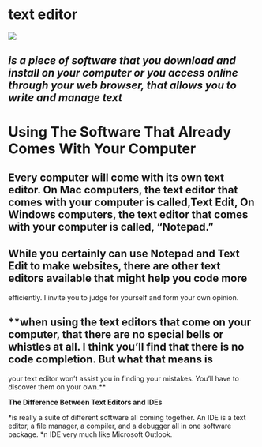 # text editor

![](http://www.geistinteractive.com/wp-content/uploads/2018/06/EditorFacebook.png)

## *is a piece of software that you download and install on your computer or you access online through your web browser, that allows you to write and manage text*

# **Using The Software That Already Comes With Your Computer**

## Every computer will come with its own text editor. On Mac computers, the text editor that comes with your computer is called,Text Edit, On Windows computers, the text editor that comes with your computer is called, “Notepad.”

## While you certainly can use Notepad and Text Edit to make websites, there are other text editors available that might help you code more
efficiently. I invite you to judge for yourself and form your own opinion.

##  **when using the text editors that come on your computer, that there are no special bells or whistles at all. I think you’ll find that there is no code completion. But what that means is
your text editor won’t assist you in finding your mistakes. You’ll have to discover them on your own.**

**The Difference Between Text Editors and IDEs**

*is really a suite of
different software all coming together. An IDE is a text editor, a file
manager, a compiler, and a debugger all in one software package.
*n IDE very much like Microsoft Outlook.
